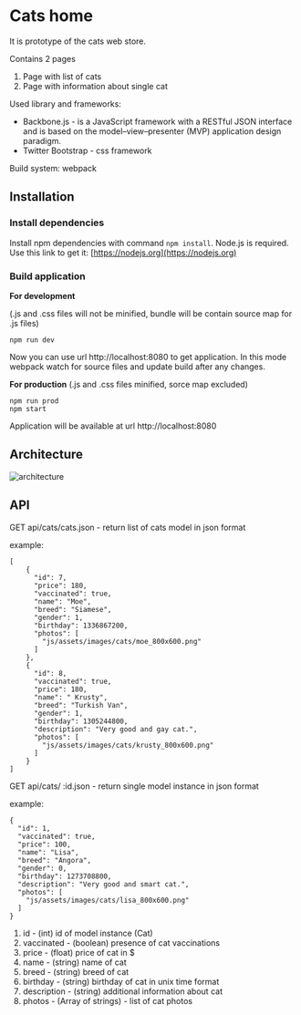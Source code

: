 # Cats home

It is prototype of the cats web store.

Contains 2 pages

1. Page with list of cats
2. Page with information about single cat

Used library and frameworks:

* Backbone.js -  is a JavaScript framework with a RESTful JSON interface and is based on the model–view–presenter (MVP) application design paradigm.
* Twitter Bootstrap - css framework

Build system: webpack

## Installation
### Install dependencies

Install npm dependencies with command `npm install`. Node.js is required. Use this link to get it:
[https://nodejs.org](https://nodejs.org)

### Build application

 **For development**

 (.js and .css files will not be minified, bundle will be contain source map for .js files)

```npm run dev ```

Now you can use url http://localhost:8080 to get application.
In this mode webpack watch for source files and update build after any changes.

 **For production** (.js and .css files  minified, sorce map excluded)
```
npm run prod
npm start
```
 Application will be available at url http://localhost:8080
## Architecture
![architecture](docs/architecture.png)
## API


GET api/cats/cats.json - return list of cats model in json format

example:
```
[
    {
      "id": 7,
      "price": 180,
      "vaccinated": true,
      "name": "Moe",
      "breed": "Siamese",
      "gender": 1,
      "birthday": 1336867200,
      "photos": [
        "js/assets/images/cats/moe_800x600.png"
      ]
    },
    {
      "id": 8,
      "vaccinated": true,
      "price": 180,
      "name": " Krusty",
      "breed": "Turkish Van",
      "gender": 1,
      "birthday": 1305244800,
      "description": "Very good and gay cat.",
      "photos": [
        "js/assets/images/cats/krusty_800x600.png"
      ]
    }
]
```


GET api/cats/ :id.json - return single model instance in json format

example:
```
{
  "id": 1,
  "vaccinated": true,
  "price": 100,
  "name": "Lisa",
  "breed": "Angora",
  "gender": 0,
  "birthday": 1273708800,
  "description": "Very good and smart cat.",
  "photos": [
    "js/assets/images/cats/lisa_800x600.png"
  ]
}
```

1. id - (int) id of model instance (Cat)
2. vaccinated - (boolean) presence of cat vaccinations
3. price - (float) price of cat in $
4. name - (string) name of cat
5. breed - (string) breed of cat
6. birthday - (string) birthday of cat in unix time format
7. description - (string) additional information about cat
8. photos - (Array of strings) - list of cat photos